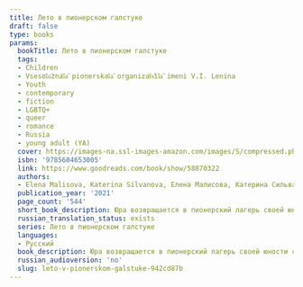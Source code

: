 ```yaml
---
title: Лето в пионерском галстуке
draft: false
type: books
params:
  bookTitle: Лето в пионерском галстуке
  tags:
  - Children
  - Vsesoi︠u︡znai︠a︡ pionerskai︠a︡ organizat︠s︡ii︠a︡ imeni V.I. Lenina
  - Youth
  - contemporary
  - fiction
  - LGBTQ+
  - queer
  - romance
  - Russia
  - young adult (YA)
  cover: https://images-na.ssl-images-amazon.com/images/S/compressed.photo.goodreads.com/books/1630593788i/58870322.jpg
  isbn: '9785604653005'
  link: https://www.goodreads.com/book/show/58870322
  authors:
  - Elena Malisova, Katerina Silvanova, Елена Малисова, Катерина Сильванова
  publication_year: '2021'
  page_count: '544'
  short_book_description: Юра возвращается в пионерский лагерь своей юности спустя двадцать лет. В руинах прошлого он надеется отыскать путь в настоящее, к человеку, которого когда-то любил.
  russian_translation_status: exists
  series: Лето в пионерском галстуке
  languages:
  - Русский
  book_description: Юра возвращается в пионерский лагерь своей юности спустя двадцать лет. В руинах прошлого он надеется отыскать путь в настоящее, к человеку, которого когда-то любил. Эта история о том, что в СССР не все было гладко, правильно и безлико. Что были переживания, страсти, влечения и чувства, которые не вписывались в рамки морали на пути к «светлому будущему». И что это будущее оказалось не таким уж и светлым.
  russian_audioversion: 'no'
  slug: leto-v-pionerskom-galstuke-942cd87b
---
```

